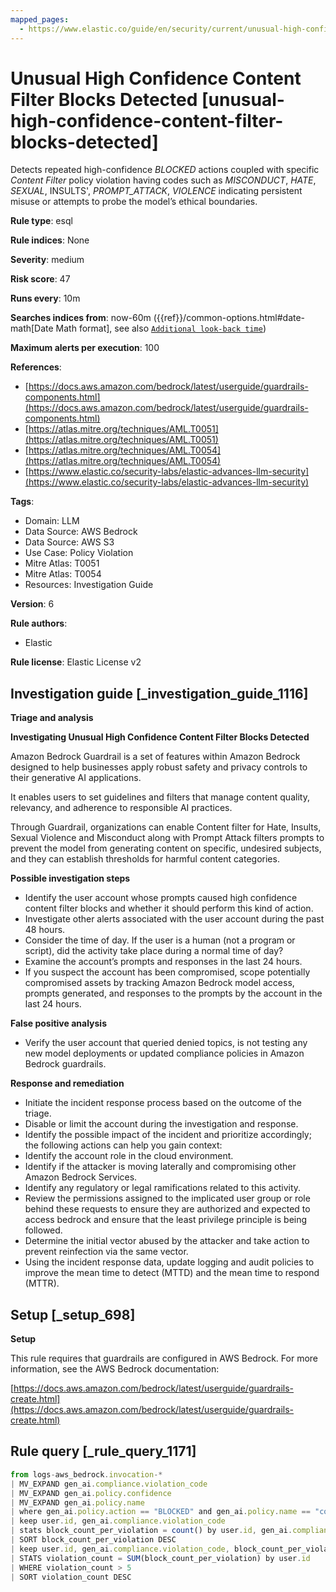 ```yaml
---
mapped_pages:
  - https://www.elastic.co/guide/en/security/current/unusual-high-confidence-content-filter-blocks-detected.html
---
```


# Unusual High Confidence Content Filter Blocks Detected [unusual-high-confidence-content-filter-blocks-detected]

Detects repeated high-confidence *BLOCKED* actions coupled with specific *Content Filter* policy violation having codes such as *MISCONDUCT*, *HATE*, *SEXUAL*, INSULTS', *PROMPT_ATTACK*, *VIOLENCE* indicating persistent misuse or attempts to probe the model’s ethical boundaries.

**Rule type**: esql

**Rule indices**: None

**Severity**: medium

**Risk score**: 47

**Runs every**: 10m

**Searches indices from**: now-60m ({{ref}}/common-options.html#date-math[Date Math format], see also [`Additional look-back time`](docs-content://solutions/security/detect-and-alert/create-detection-rule.md#rule-schedule))

**Maximum alerts per execution**: 100

**References**:

* [https://docs.aws.amazon.com/bedrock/latest/userguide/guardrails-components.html](https://docs.aws.amazon.com/bedrock/latest/userguide/guardrails-components.html)
* [https://atlas.mitre.org/techniques/AML.T0051](https://atlas.mitre.org/techniques/AML.T0051)
* [https://atlas.mitre.org/techniques/AML.T0054](https://atlas.mitre.org/techniques/AML.T0054)
* [https://www.elastic.co/security-labs/elastic-advances-llm-security](https://www.elastic.co/security-labs/elastic-advances-llm-security)

**Tags**:

* Domain: LLM
* Data Source: AWS Bedrock
* Data Source: AWS S3
* Use Case: Policy Violation
* Mitre Atlas: T0051
* Mitre Atlas: T0054
* Resources: Investigation Guide

**Version**: 6

**Rule authors**:

* Elastic

**Rule license**: Elastic License v2

## Investigation guide [_investigation_guide_1116]

**Triage and analysis**

**Investigating Unusual High Confidence Content Filter Blocks Detected**

Amazon Bedrock Guardrail is a set of features within Amazon Bedrock designed to help businesses apply robust safety and privacy controls to their generative AI applications.

It enables users to set guidelines and filters that manage content quality, relevancy, and adherence to responsible AI practices.

Through Guardrail, organizations can enable Content filter for Hate, Insults, Sexual Violence and Misconduct along with Prompt Attack filters prompts to prevent the model from generating content on specific, undesired subjects, and they can establish thresholds for harmful content categories.

**Possible investigation steps**

* Identify the user account whose prompts caused high confidence content filter blocks and whether it should perform this kind of action.
* Investigate other alerts associated with the user account during the past 48 hours.
* Consider the time of day. If the user is a human (not a program or script), did the activity take place during a normal time of day?
* Examine the account’s prompts and responses in the last 24 hours.
* If you suspect the account has been compromised, scope potentially compromised assets by tracking Amazon Bedrock model access, prompts generated, and responses to the prompts by the account in the last 24 hours.

**False positive analysis**

* Verify the user account that queried denied topics, is not testing any new model deployments or updated compliance policies in Amazon Bedrock guardrails.

**Response and remediation**

* Initiate the incident response process based on the outcome of the triage.
* Disable or limit the account during the investigation and response.
* Identify the possible impact of the incident and prioritize accordingly; the following actions can help you gain context:
* Identify the account role in the cloud environment.
* Identify if the attacker is moving laterally and compromising other Amazon Bedrock Services.
* Identify any regulatory or legal ramifications related to this activity.
* Review the permissions assigned to the implicated user group or role behind these requests to ensure they are authorized and expected to access bedrock and ensure that the least privilege principle is being followed.
* Determine the initial vector abused by the attacker and take action to prevent reinfection via the same vector.
* Using the incident response data, update logging and audit policies to improve the mean time to detect (MTTD) and the mean time to respond (MTTR).


## Setup [_setup_698]

**Setup**

This rule requires that guardrails are configured in AWS Bedrock. For more information, see the AWS Bedrock documentation:

[https://docs.aws.amazon.com/bedrock/latest/userguide/guardrails-create.html](https://docs.aws.amazon.com/bedrock/latest/userguide/guardrails-create.html)


## Rule query [_rule_query_1171]

```js
from logs-aws_bedrock.invocation-*
| MV_EXPAND gen_ai.compliance.violation_code
| MV_EXPAND gen_ai.policy.confidence
| MV_EXPAND gen_ai.policy.name
| where gen_ai.policy.action == "BLOCKED" and gen_ai.policy.name == "content_policy" and gen_ai.policy.confidence LIKE "HIGH" and gen_ai.compliance.violation_code IN ("HATE", "MISCONDUCT", "SEXUAL", "INSULTS", "PROMPT_ATTACK", "VIOLENCE")
| keep user.id, gen_ai.compliance.violation_code
| stats block_count_per_violation = count() by user.id, gen_ai.compliance.violation_code
| SORT block_count_per_violation DESC
| keep user.id, gen_ai.compliance.violation_code, block_count_per_violation
| STATS violation_count = SUM(block_count_per_violation) by user.id
| WHERE violation_count > 5
| SORT violation_count DESC
```



